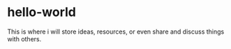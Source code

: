 # hello-world
This is where i will  store ideas, resources, or even share and discuss things with others.
